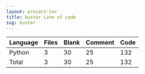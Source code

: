 ```yaml
---
layout: project-loc
title: buster Line of code
ssg: buster
---
```

<div class="table-responsive">
<table class="table">
<thead><tr>
<th>Language</th>
<th>Files</th>
<th>Blank</th>
<th>Comment</th>
<th>Code</th>
</tr></thead><tbody>
<tr><td>Python</td><td> 3</td><td> 30</td><td> 25</td><td> 132</td></tr>
<tr><td>Total</td><td>3</td><td>30</td><td>25</td><td>132</td></tr>
</tbody></table></div>
